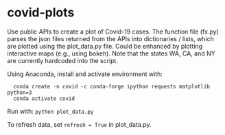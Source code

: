 # covid-plots

Use public APIs to create a plot of Covid-19 cases. The function file (fx.py) parses the json files returned from the APIs into dictionaries / lists, which are plotted using the plot_data.py file. Could be enhanced by plotting interactive maps (e.g., using bokeh). Note that the states WA, CA, and NY are currently hardcoded into the script. 

Using Anaconda, install and activate environment with:
```
  conda create -n covid -c conda-forge ipython requests matplotlib python=3
  conda activate covid
```

Run with:
  `python plot_data.py`

To refresh data, set `refresh = True` in plot_data.py. 
